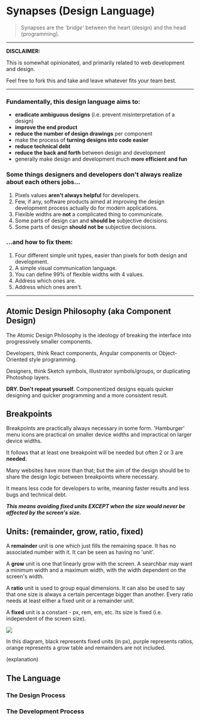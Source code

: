 # Synapses (Design Language)

> Synapses are the _'bridge'_ between the heart (design) and the head (programming).

-----

**DISCLAIMER:**

This is somewhat opinionated, and primarily related to web development and design.

Feel free to fork this and take and leave whatever fits your team best.

-----

### Fundamentally, **this design language aims to:**

* **eradicate ambiguous designs** (i.e. prevent misinterpretation of a design)
* **improve the end product**
* **reduce the number of design drawings** per component
* make the process of **turning designs into code easier**
* **reduce technical debt**
* **reduce the back and forth** between design and development
* generally make design and development much **more efficient and fun**

### Some things designers and developers don't always realize about each others jobs...

1) Pixels values **aren't always helpful** for developers.
2) Few, if any, software products aimed at improving the design development process
   actually do for modern applications.
3) Flexible widths are **not** a complicated thing to communicate.
4) Some parts of design can and **should be** subjective decisions.
5) Some parts of design **should not be** subjective decisions.

### ...and how to fix them:

1) Four different simple unit types, easier than pixels for both design and development.
2) A simple visual communication language.
3) You can define 99% of flexible widths with 4 values.
4) Address which ones are.
5) Address which ones aren't.

-----

## Atomic Design Philosophy (aka Component Design)

The Atomic Design Philosophy is the ideology of breaking the interface into
progressively smaller components.

Developers, think React components, Angular components or Object-Oriented style
programming.

Designers, think Sketch symbols, Illustrator symbols/groups, or duplicating
Photoshop layers.

**DRY. Don't repeat yourself.** Componentized designs equals quicker designing and
quicker programming and a more consistent result.

## Breakpoints

Breakpoints are practically always necessary in some form. 'Hamburger' menu icons
are practical on smaller device widths and impractical on larger device widths.

It follows that at least one breakpoint will be needed but often 2 or 3 are **needed**.

Many websites have more than that; but the aim of the design should be to share the
design logic between breakpoints where necessary.

It means less code for developers to write, meaning faster results and less bugs and
technical debt.

**_This means avoiding fixed units EXCEPT when the size would never be affected by the
screen's size._**

## Units: (remainder, grow, ratio, fixed)

A **remainder** unit is one which just fills the remaining space. It has no 
associated number with it. It can be seen as having no 'unit'.

A **grow** unit is one that linearly grow with the screen. A searchbar may want a
minimum width and a maximum width, with the width dependent on the screen's width.

A **ratio** unit is used to group equal dimensions. It can also be used to say that one
size is always a certain percentage bigger than another. Every ratio needs at least
either a fixed unit or a remainder unit.

A **fixed** unit is a constant - px, rem, em, etc. Its size is fixed (i.e. independent
of the screen size).

![](http://i.imgur.com/YdHX7wq.jpg)

In this diagram, black represents fixed units (in px), purple represents ratios, orange
represents a grow table and remainders are not included.

(explanation)

## The Language



### The Design Process



### The Development Process
